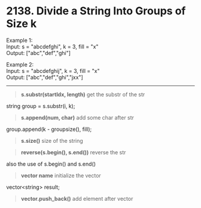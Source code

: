 # 2138. Divide a String Into Groups of Size k

Example 1:  
Input: s = "abcdefghi", k = 3, fill = "x"  
Output: ["abc","def","ghi"]  

Example 2:  
Input: s = "abcdefghij", k = 3, fill = "x"  
Output: ["abc","def","ghi","jxx"]  

---

>**s.substr(startIdx, length)** get the substr of the str 

string group = s.substr(i, k);

>**s.append(num, char)** add some char after str

group.append(k - groupsize(), fill);

>**s.size()** size of the string

>**reverse(s.begin(), s.end())** reverse the str

also the use of s.begin() and s.end()

>**vector<type> name** initialize the vector

vector\<string\> result;

>**vector.push_back()** add element after vector

